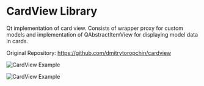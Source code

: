 CardView Library
================

Qt implementation of card view. Consists of wrapper proxy for custom models and
implementation of QAbstractItemView for displaying model data in cards.

Original Repository: https://github.com/dmitrytoropchin/cardview

![CardView Example](https://github.com/Qt-Widgets/cardview-scrollable-widget-working/blob/master/screenshot1.png)

![CardView Example](https://github.com/Qt-Widgets/cardview-scrollable-widget-working/blob/master/screenshot2.png)
